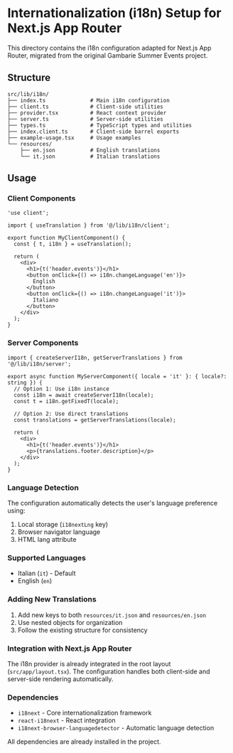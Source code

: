 # Internationalization (i18n) Setup for Next.js App Router

This directory contains the i18n configuration adapted for Next.js App Router, migrated from the original Gambarie Summer Events project.

## Structure

```
src/lib/i18n/
├── index.ts              # Main i18n configuration
├── client.ts             # Client-side utilities
├── provider.tsx          # React context provider
├── server.ts             # Server-side utilities
├── types.ts              # TypeScript types and utilities
├── index.client.ts       # Client-side barrel exports
├── example-usage.tsx     # Usage examples
└── resources/
    ├── en.json           # English translations
    └── it.json           # Italian translations
```

## Usage

### Client Components

```tsx
'use client';

import { useTranslation } from '@/lib/i18n/client';

export function MyClientComponent() {
  const { t, i18n } = useTranslation();

  return (
    <div>
      <h1>{t('header.events')}</h1>
      <button onClick={() => i18n.changeLanguage('en')}>
        English
      </button>
      <button onClick={() => i18n.changeLanguage('it')}>
        Italiano
      </button>
    </div>
  );
}
```

### Server Components

```tsx
import { createServerI18n, getServerTranslations } from '@/lib/i18n/server';

export async function MyServerComponent({ locale = 'it' }: { locale?: string }) {
  // Option 1: Use i18n instance
  const i18n = await createServerI18n(locale);
  const t = i18n.getFixedT(locale);
  
  // Option 2: Use direct translations
  const translations = getServerTranslations(locale);
  
  return (
    <div>
      <h1>{t('header.events')}</h1>
      <p>{translations.footer.description}</p>
    </div>
  );
}
```

### Language Detection

The configuration automatically detects the user's language preference using:
1. Local storage (`i18nextLng` key)
2. Browser navigator language
3. HTML lang attribute

### Supported Languages

- Italian (`it`) - Default
- English (`en`)

### Adding New Translations

1. Add new keys to both `resources/it.json` and `resources/en.json`
2. Use nested objects for organization
3. Follow the existing structure for consistency

### Integration with Next.js App Router

The i18n provider is already integrated in the root layout (`src/app/layout.tsx`). The configuration handles both client-side and server-side rendering automatically.

### Dependencies

- `i18next` - Core internationalization framework
- `react-i18next` - React integration
- `i18next-browser-languagedetector` - Automatic language detection

All dependencies are already installed in the project.